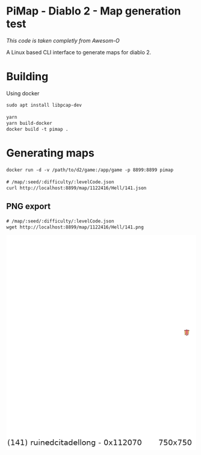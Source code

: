 # PiMap - Diablo 2 - Map generation test

_This code is taken completly from Awesom-O_

A Linux based CLI interface to generate maps for diablo 2.


# Building

Using docker

```
sudo apt install libpcap-dev

yarn
yarn build-docker
docker build -t pimap .
```


# Generating maps

```
docker run -d -v /path/to/d2/game:/app/game -p 8899:8899 pimap

# /map/:seed/:difficulty/:levelCode.json
curl http://localhost:8899/map/1122416/Hell/141.json
```

## PNG export
```
# /map/:seed/:difficulty/:levelCode.json
wget http://localhost:8899/map/1122416/Hell/141.png
```
![](./public/example_map.png)